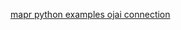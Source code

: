 [mapr python examples ojai connection](https://github.com/mapr-demos/ojai-examples/tree/master/python)
